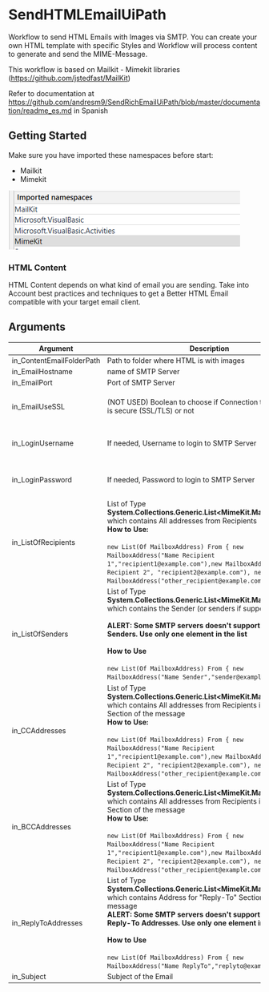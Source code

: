# SendHTMLEmailUiPath
Workflow to send HTML Emails with Images via SMTP. You can create your own HTML template with specific Styles and Workflow will process content to generate and send the MIME-Message.  

This workflow is based on Mailkit - Mimekit libraries (https://github.com/jstedfast/MailKit)


Refer to documentation at https://github.com/andresm9/SendRichEmailUiPath/blob/master/documentation/readme_es.md in Spanish 



## Getting Started

Make sure you have imported these namespaces before start:

- Mailkit
- Mimekit

![Namespaces](https://github.com/andresm9/SendRichEmailUiPath/blob/master/documentation/image-20200901011214809.png)

### HTML Content

HTML Content depends on what kind of email you are sending. Take into Account best practices and techniques to get a Better HTML Email compatible with your target email client.


## Arguments

| Argument                  | Description                                                  | Default                                                      |
| ------------------------- | ------------------------------------------------------------ | ------------------------------------------------------------ |
| in_ContentEmailFolderPath | Path to folder where HTML is with images                     | "emailcontent"                                               |
| in_EmailHostname          | name of SMTP Server                                          | "localhost"                                                  |
| in_EmailPort              | Port of SMTP Server                                          | 25                                                           |
| in_EmailUseSSL            | (NOT USED) Boolean to choose if Connection to SMTP Server is secure (SSL/TLS) or not | By default, Connect Method sets as "Auto" Option.            |
| in_LoginUsername          | If needed, Username to login to SMTP Server                  | Leave in blanks if Server doesn't require Auth               |
| in_LoginPassword          | If needed, Password to login to SMTP Server                  | Leave in blanks if Server doesn't require Auth               |
| in_ListOfRecipients       | List of Type **System.Collections.Generic.List<MimeKit.MailboxAddress>** which contains All addresses from Recipients<br />**How to Use:**<br /><br />`new List(Of MailboxAddress) From { new MailboxAddress("Name Recipient 1","recipient1@example.com"),new MailboxAddress("Name Recipient 2", "recipient2@example.com"), new MailboxAddress("other_recipient@example.com")}` | By Default it's a empty List <br />`new List(Of MailboxAddress)` |
| in_ListOfSenders          | List of Type **System.Collections.Generic.List<MimeKit.MailboxAddress>** which contains the Sender (or senders if supported)<br /><br />**ALERT: Some SMTP servers doesn't support Multiple Senders. Use only one element in the list**<br /><br />**How to Use**<br /><br />`new List(Of MailboxAddress) From { new MailboxAddress("Name Sender","sender@example.com")}` | By Default it's a empty List <br />`new List(Of MailboxAddress)` |
| in_CCAddresses            | List of Type **System.Collections.Generic.List<MimeKit.MailboxAddress>** which contains All addresses from Recipients in the CC Section of the message<br />**How to Use:**<br /><br />`new List(Of MailboxAddress) From { new MailboxAddress("Name Recipient 1","recipient1@example.com"),new MailboxAddress("Name Recipient 2", "recipient2@example.com"), new MailboxAddress("other_recipient@example.com")}` | By Default it's a empty List <br />`new List(Of MailboxAddress)` |
| in_BCCAddresses           | List of Type **System.Collections.Generic.List<MimeKit.MailboxAddress>** which contains All addresses from Recipients in the BCC Section of the message<br />**How to Use:**<br /><br />`new List(Of MailboxAddress) From { new MailboxAddress("Name Recipient 1","recipient1@example.com"),new MailboxAddress("Name Recipient 2", "recipient2@example.com"), new MailboxAddress("other_recipient@example.com")}` | By Default it's a empty List <br />`new List(Of MailboxAddress)` |
| in_ReplyToAddresses       | List of Type **System.Collections.Generic.List<MimeKit.MailboxAddress>** which contains Address for "Reply-To" Section of the message<br />**ALERT: Some SMTP servers doesn't support Multiple Reply-To Addresses. Use only one element in the list**<br /><br />**How to Use**<br /><br />`new List(Of MailboxAddress) From { new MailboxAddress("Name ReplyTo","replyto@example.com")}` | Por defecto es una Lista Vacia <br />`new List(Of MailboxAddress)` |
| in_Subject                | Subject of the Email                                         | String.Empty                                                 |
